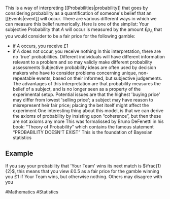This is a way of interpreting [[Probabilities|probability]] that goes by considering probability as a quantification of someone's belief that an [[Events|event]] will occur. There are various different ways in which we can measure this belief numerically. Here is one of the simplist:
Your subjective Probability that $A$ will occur is measured by the amount £$p_{A}$ that you would consider to be a fair price for the following gamble:
- if $A$ occurs, you receive £1
- if $A$ does not occur, you receive nothing
In this interpretation, there are no 'true' probabilities. Different individuals will have different information relevant to a problem and so may validly make different probability assessments
Subjective probability ideas are often used by decision makers who have to consider problems concerning unique, non-repeatable events, based on their informed, but subjective judgements. The advantages of this interpretation are that probability measures the belief of a subject, and is no longer seen as a property of the experimental setup. Potential issues are that the highest 'buying price' may differ from lowest 'selling price'; a subject may have reason to misrepresent heir fair price; placing the bet itself might affect the experiment
One interesting thing about this model, is that we can derive the axioms of probability by insisting upon “coherence”, but then these are not axioms any more
This was formalissed by Bruno DeFenetti in his book: “Theory of Probability” which contains the famous statement “PROBABILITY DOESN'T EXIST”
This is the foundation of Bayesian statistics
## Example
If you say your probability that 'Your Team' wins its next match is $\frac{1}{2}$, this means that you view £$\hspace{0pt}0.5$ as a fair price for the gamble winning you £$\hspace{0pt}1$ if Your Team wins, but otherwise nothing. Others may disagree with you

#Mathematics #Statistics 